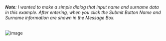 ###### **Note**: I wanted to make a simple dialog that input name and surname data in this example. After entering, when you click the _Submit_ Button Name and Surname information are shown in the Message Box.

![image](https://user-images.githubusercontent.com/91613858/209359616-724298c3-c60c-421d-ad6a-9eb0d325c0eb.png)
